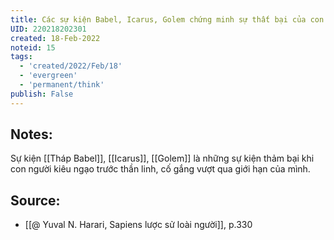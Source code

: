 ```yaml
---
title: Các sự kiện Babel, Icarus, Golem chứng minh sự thất bại của con người kiêu ngạo
UID: 220218202301
created: 18-Feb-2022
noteid: 15
tags:
  - 'created/2022/Feb/18'
  - 'evergreen'
  - 'permanent/think'
publish: False
---
```

## Notes:
Sự kiện [[Tháp Babel]], [[Icarus]], [[Golem]] là những sự kiện thảm bại khi con người kiêu ngạo trước thần linh, cố gắng vượt qua giới hạn của mình.

## Source:
- [[@ Yuval N. Harari, Sapiens lược sử loài người]], p.330


